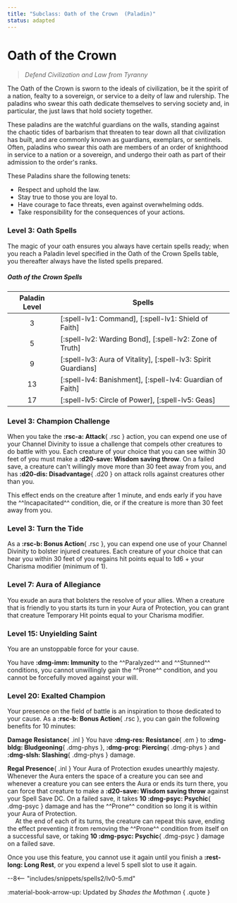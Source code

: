 ```yaml
---
title: "Subclass: Oath of the Crown  (Paladin)"
status: adapted
---
```


<p style="display:none">
Defend Civilization and Law from Tyranny
</p>

# Oath of the Crown 

> *Defend Civilization and Law from Tyranny*

The Oath of the Crown is sworn to the ideals of civilization, be it the spirit of a nation, fealty to a sovereign, or service to a deity of law and rulership. The paladins who swear this oath dedicate themselves to serving society and, in particular, the just laws that hold society together. 

These paladins are the watchful guardians on the walls, standing against the chaotic tides of barbarism that threaten to tear down all that civilization has built, and are commonly known as guardians, exemplars, or sentinels. Often, paladins who swear this oath are members of an order of knighthood in service to a nation or a sovereign, and undergo their oath as part of their admission to the order's ranks.

These Paladins share the following tenets:
- Respect and uphold the law.
- Stay true to those you are loyal to.
- Have courage to face threats, even against overwhelming odds.
- Take responsibility for the consequences of your actions. 

### Level 3: Oath Spells

The magic of your oath ensures you always have certain spells ready; when you reach a Paladin level specified in the Oath of the Crown Spells table, you thereafter always have the listed spells prepared.

##### Oath of the Crown Spells

| Paladin Level | Spells |
|:-:|---|
| 3 | [:spell-lv1: Command], [:spell-lv1: Shield of Faith] |
| 5 | [:spell-lv2: Warding Bond], [:spell-lv2: Zone of Truth] |
| 9 | [:spell-lv3: Aura of Vitality], [:spell-lv3: Spirit Guardians] |
| 13 | [:spell-lv4: Banishment], [:spell-lv4: Guardian of Faith] |
| 17 | [:spell-lv5: Circle of Power], [:spell-lv5: Geas] |

### Level 3: Champion Challenge

When you take the **:rsc-a: Attack**{ .rsc } action, you can expend one use of your Channel Divinity to issue a challenge that compels other creatures to do battle with you. Each creature of your choice that you can see within 30 feet of you must make a **:d20-save: Wisdom saving throw**. On a failed save, a creature can't willingly move more than 30 feet away from you, and has **:d20-dis: Disadvantage**{ .d20 } on attack rolls against creatures other than you. 

This effect ends on the creature after 1 minute, and ends early if you have the ^^Incapacitated^^ condition, die, or if the creature is more than 30 feet away from you.

### Level 3: Turn the Tide

As a **:rsc-b: Bonus Action**{ .rsc }, you can expend one use of your Channel Divinity to bolster injured creatures. Each creature of your choice that can hear you within 30 feet of you regains hit points equal to 1d6 + your Charisma modifier (minimum of 1).

### Level 7: Aura of Allegiance

You exude an aura that bolsters the resolve of your allies. When a creature that is friendly to you starts its turn in your Aura of Protection, you can grant that creature Temporary Hit points equal to your Charisma modifier.

### Level 15: Unyielding Saint

You are an unstoppable force for your cause. 

You have **:dmg-imm: Immunity** to the ^^Paralyzed^^ and ^^Stunned^^ conditions, you cannot unwillingly gain the ^^Prone^^ condition, and you cannot be forcefully moved against your will.

### Level 20: Exalted Champion

Your presence on the field of battle is an inspiration to those dedicated to your cause. As a **:rsc-b: Bonus Action**{ .rsc }, you can gain the following benefits for 10 minutes:

**Damage Resistance**{ .inl } You have **:dmg-res: Resistance**{ .em } to **:dmg-bldg: Bludgeoning**{ .dmg-phys }, **:dmg-prcg: Piercing**{ .dmg-phys } and **:dmg-slsh: Slashing**{ .dmg-phys } damage.

**Regal Presence**{ .inl } Your Aura of Protection exudes unearthly majesty. Whenever the Aura enters the space of a creature you can see and whenever a creature you can see enters the Aura or ends its turn there, you can force that creature to make a **:d20-save: Wisdom saving throw** against your Spell Save DC. On a failed save, it takes **10 :dmg-psyc: Psychic**{ .dmg-psyc } damage and has the ^^Prone^^ condition so long it is within your Aura of Protection.  
&emsp; At the end of each of its turns, the creature can repeat this save, ending the effect preventing it from removing the ^^Prone^^ condition from itself on a successful save, or taking **10 :dmg-psyc: Psychic**{ .dmg-psyc } damage on a failed save.

Once you use this feature, you cannot use it again until you finish a **:rest-long: Long Rest**, or you expend a level 5 spell slot to use it again.

--8<-- "includes/snippets/spells2/lv0-5.md"

:material-book-arrow-up: Updated by *Shades the Mothman*
{ .quote }

